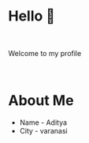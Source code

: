 <h1>Hello 👋 </h1>
</br>
<p>Welcome to my profile</p>
</br>
<h1>About Me</h1>
<ul>
  <li>Name - Aditya</li>
  <li>City - varanasi</li>
</ul>
